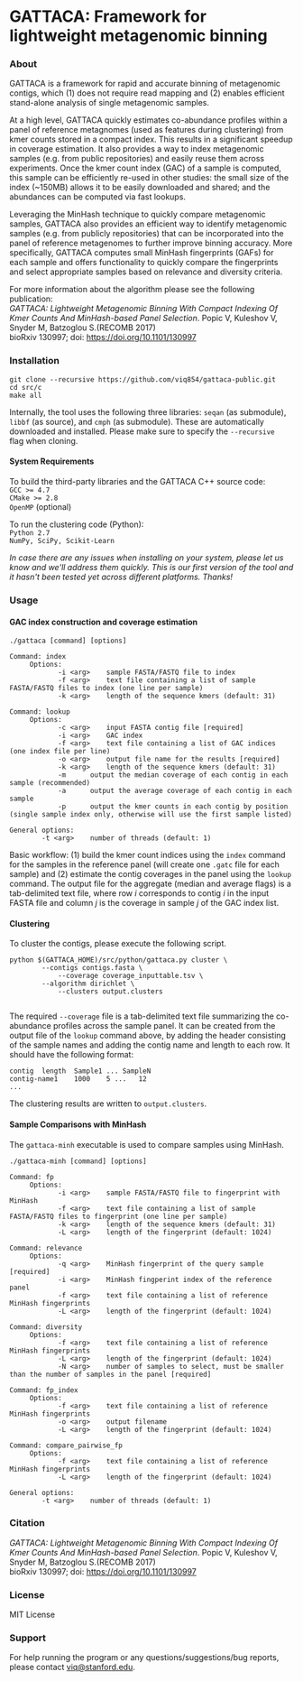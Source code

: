 GATTACA: Framework for lightweight metagenomic binning
============

### About

GATTACA is a framework for rapid and accurate binning of metagenomic contigs, which (1) does not require read mapping and (2) enables efficient stand-alone analysis of single metagenomic samples. 

At a high level, GATTACA quickly estimates co-abundance profiles within a panel of reference metagnomes (used as features during clustering) from kmer counts stored in a compact index. This results in a significant speedup in coverage estimation. It also provides a way to index metagenomic samples (e.g. from public repositories) and easily reuse them across experiments. Once the kmer count index (GAC) of a sample is computed, this sample can be efficiently re-used in other studies: the small size of the index (~150MB) allows it to be easily downloaded and shared; and the abundances can be computed via fast lookups.

Leveraging the MinHash technique to quickly compare metagenomic samples, GATTACA also provides an efficient way to identify metagenomic samples (e.g. from publicly repositories) that can be incorporated into the panel of reference metagenomes to further improve binning accuracy. More specifically, GATTACA computes small MinHash fingerprints (GAFs) for each sample and offers functionality to quickly compare the fingerprints and select appropriate samples based on relevance and diversity criteria. 

For more information about the algorithm please see the following publication:  
*GATTACA: Lightweight Metagenomic Binning With Compact Indexing Of Kmer Counts And MinHash-based Panel Selection*. Popic V, Kuleshov V, Snyder M, Batzoglou S.(RECOMB 2017)  
bioRxiv 130997; doi: https://doi.org/10.1101/130997   

### Installation

```
git clone --recursive https://github.com/viq854/gattaca-public.git
cd src/c
make all
```

Internally, the tool uses the following three libraries: ```seqan``` (as submodule), ```libbf``` (as source), and ```cmph``` (as submodule). These are automatically downloaded and installed. Please make sure to specify the ```--recursive ``` flag when cloning.

#### System Requirements

To build the third-party libraries and the GATTACA C++ source code:  
```GCC >= 4.7```  
```CMake >= 2.8```  
```OpenMP``` (optional)

To run the clustering code (Python):  
```Python 2.7```  
```NumPy, SciPy, Scikit-Learn```

*In case there are any issues when installing on your system, please let us know and we'll address them quickly. This is our first version of the tool and it hasn't been tested yet across different platforms. Thanks!*

### Usage

#### GAC index construction and coverage estimation
```
./gattaca [command] [options] 

Command: index 
	 Options:
			-i <arg>	sample FASTA/FASTQ file to index
			-f <arg>	text file containing a list of sample FASTA/FASTQ files to index (one line per sample)
			-k <arg>	length of the sequence kmers (default: 31)

Command: lookup 
	 Options:
			-c <arg>	input FASTA contig file [required]
			-i <arg>	GAC index 
			-f <arg>	text file containing a list of GAC indices (one index file per line) 
			-o <arg>	output file name for the results [required]
			-k <arg>	length of the sequence kmers (default: 31)
	 		-m		output the median coverage of each contig in each sample (recommended) 
	 		-a		output the average coverage of each contig in each sample 
	 		-p		output the kmer counts in each contig by position (single sample index only, otherwise will use the first sample listed)  

General options:
		-t <arg>	number of threads (default: 1)
```

Basic workflow: (1) build the kmer count indices using the ```index``` command for the samples in the reference panel (will create one ```.gatc``` file for each sample)  and (2) estimate the contig coverages in the panel using the ```lookup``` command. The output file for the aggregate (median and average flags) is a tab-delimited text file, where row *i* corresponds to contig *i* in the input FASTA file and  column *j* is the coverage in sample *j* of the GAC index list.


#### Clustering

To cluster the contigs, please execute the following script. 

```
python $(GATTACA_HOME)/src/python/gattaca.py cluster \
		--contigs contigs.fasta \
          	--coverage coverage_inputtable.tsv \
	  	--algorithm dirichlet \
          	--clusters output.clusters
          
```

The required ```--coverage``` file is a tab-delimited text file summarizing the co-abundance profiles across the sample panel. It can be created from the output file of the ```lookup``` command above, by adding the header consisting of the sample names and adding the contig name and length to each row. It should have the following format:

```
contig	length	Sample1	... SampleN
contig-name1	1000	5 ...	12	
...
```

The clustering results are written to ```output.clusters```.

#### Sample Comparisons with MinHash

The ```gattaca-minh``` executable is used to compare samples using MinHash.
```
./gattaca-minh [command] [options] 

Command: fp 
	 Options:
			-i <arg>	sample FASTA/FASTQ file to fingerprint with MinHash 
			-f <arg>	text file containing a list of sample FASTA/FASTQ files to fingerprint (one line per sample)
			-k <arg>	length of the sequence kmers (default: 31)
			-L <arg>	length of the fingerprint (default: 1024)

Command: relevance 
	 Options:
			-q <arg>	MinHash fingerprint of the query sample [required]
			-i <arg>	MinHash fingperint index of the reference panel 
			-f <arg>	text file containing a list of reference MinHash fingerprints
			-L <arg>	length of the fingerprint (default: 1024)

Command: diversity 
	 Options:
			-f <arg>	text file containing a list of reference MinHash fingerprints
			-L <arg>	length of the fingerprint (default: 1024)
			-N <arg>	number of samples to select, must be smaller than the number of samples in the panel [required]

Command: fp_index 
	 Options:
			-f <arg>	text file containing a list of reference MinHash fingerprints
			-o <arg>	output filename 
			-L <arg>	length of the fingerprint (default: 1024)

Command: compare_pairwise_fp 
	 Options:
			-f <arg>	text file containing a list of reference MinHash fingerprints
			-L <arg>	length of the fingerprint (default: 1024)

General options:
		-t <arg>	number of threads (default: 1)
```

### Citation
*GATTACA: Lightweight Metagenomic Binning With Compact Indexing Of Kmer Counts And MinHash-based Panel Selection*. Popic V, Kuleshov V, Snyder M, Batzoglou S.(RECOMB 2017)  
bioRxiv 130997; doi: https://doi.org/10.1101/130997   

### License
MIT License

### Support
For help running the program or any questions/suggestions/bug reports, please contact viq@stanford.edu.
